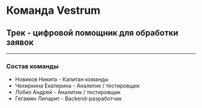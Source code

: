 Команда Vestrum
=====================

Трек - цифровой помощник для обработки заявок
-----------------------------------
________________________________________________________________
### Состав команды
*  Новиков Никита - Капитан команды
* Чехиркина Екатерина - Аналитик / тестировщик
* Лобко Андрей - Аналитик / тестировщик
* Гегамян Липарит - Backend-разработчик

